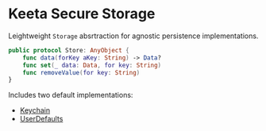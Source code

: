 # Keeta Secure Storage

Leightweight `Storage` absrtraction for agnostic persistence implementations.

```swift
public protocol Store: AnyObject {
    func data(forKey aKey: String) -> Data?
    func set(_ data: Data, for key: String)
    func removeValue(for key: String)
}
```

Includes two default implementations:

- [Keychain](https://github.com/evgenyneu/keychain-swift)
- [UserDefaults](https://developer.apple.com/documentation/foundation/userdefaults)
